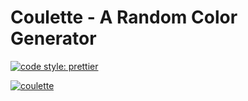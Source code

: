 # Coulette - A Random Color Generator 

[![code style: prettier](https://img.shields.io/badge/code_style-prettier-ff69b4.svg?style=flat-square)](https://github.com/prettier/prettier)

[![coulette](https://img.shields.io/endpoint?url=https://dashboard.cypress.io/badge/simple/oua5d5&style=flat&logo=cypress)](https://dashboard.cypress.io/projects/oua5d5/runs)


